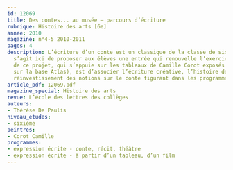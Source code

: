 ```yaml
---
id: 12069
title: Des contes... au musée – parcours d’écriture 
rubrique: Histoire des arts [6e]
annee: 2010
magazine: n°4-5 2010-2011
pages: 4
description: L’écriture d’un conte est un classique de la classe de sixième – il
  s’agit ici de proposer aux élèves une entrée qui renouvelle l’exercice. L’objectif
  de ce projet, qui s’appuie sur les tableaux de Camille Corot exposés au Louvre (consultables
  sur la base Atlas), est d’associer l’écriture créative, l’histoire des arts et le
  réinvestissement des notions sur le conte figurant dans les programmes. 
article_pdf: 12069.pdf
magazine_special: Histoire des arts
revue: L’école des lettres des collèges
auteurs:
- Thérèse De Paulis
niveau_etudes:
- sixième
peintres:
- Corot Camille
programmes:
- expression écrite - conte, récit, théâtre
- expression écrite - à partir d’un tableau, d’un film
---
```

